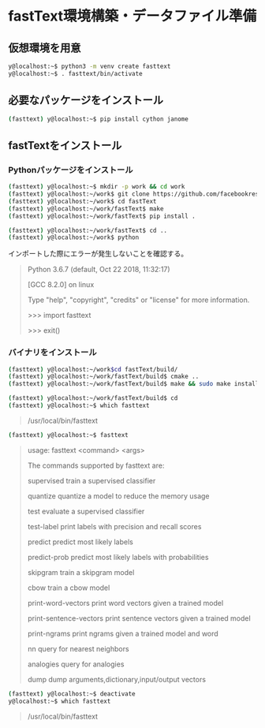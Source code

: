 # fastText環境構築・データファイル準備

## 仮想環境を用意

```sh
y@localhost:~$ python3 -m venv create fasttext
y@localhost:~$ . fasttext/bin/activate
```

## 必要なパッケージをインストール

```sh
(fasttext) y@localhost:~$ pip install cython janome
```

## fastTextをインストール

### Pythonパッケージをインストール

```sh
(fasttext) y@localhost:~$ mkdir -p work && cd work
(fasttext) y@localhost:~/work$ git clone https://github.com/facebookresearch/fastText.git
(fasttext) y@localhost:~/work$ cd fastText
(fasttext) y@localhost:~/work/fastText$ make
(fasttext) y@localhost:~/work/fastText$ pip install .
```

```sh
(fasttext) y@localhost:~/work/fastText$ cd ..
(fasttext) y@localhost:~/work$ python
```

インポートした際にエラーが発生しないことを確認する。

>
> Python 3.6.7 (default, Oct 22 2018, 11:32:17)
>
> [GCC 8.2.0] on linux
>
> Type "help", "copyright", "credits" or "license" for more information.
>
> &gt;&gt;&gt; import fasttext
>
> &gt;&gt;&gt; exit()
>

### バイナリをインストール

```sh
(fasttext) y@localhost:~/work$cd fastText/build/
(fasttext) y@localhost:~/work/fastText/build$ cmake ..
(fasttext) y@localhost:~/work/fastText/build$ make && sudo make install
```

```sh
(fasttext) y@localhost:~/work/fastText/build$ cd
(fasttext) y@localhost:~$ which fasttext
```

>
> /usr/local/bin/fasttext
>

```sh
(fasttext) y@localhost:~$ fasttext
```

>
> usage: fasttext &lt;command&gt; &lt;args&gt;
>
>
>
> The commands supported by fasttext are:
>
>
>
>   supervised              train a supervised classifier
>
>   quantize                quantize a model to reduce the memory usage
>
>   test                    evaluate a supervised classifier
>
>   test-label              print labels with precision and recall scores
>
>   predict                 predict most likely labels
>
>   predict-prob            predict most likely labels with probabilities
>
>   skipgram                train a skipgram model
>
>   cbow                    train a cbow model
>
>   print-word-vectors      print word vectors given a trained model
>
>   print-sentence-vectors  print sentence vectors given a trained model
>
>   print-ngrams            print ngrams given a trained model and word
>
>   nn                      query for nearest neighbors
>
>   analogies               query for analogies
>
>   dump                    dump arguments,dictionary,input/output vectors
>

```sh
(fasttext) y@localhost:~$ deactivate
y@localhost:~$ which fasttext
```

>
> /usr/local/bin/fasttext
>

